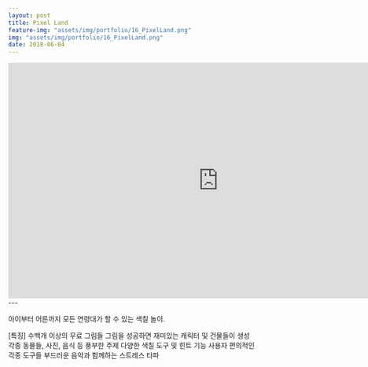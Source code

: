 ```yaml
---
layout: post
title: Pixel Land
feature-img: "assets/img/portfolio/16_PixelLand.png"
img: "assets/img/portfolio/16_PixelLand.png"
date: 2018-06-04
---
```


<iframe width="853" height="480" src="https://www.youtube.com/embed/OpqfRyXOAJc" frameborder="0" allow="autoplay; encrypted-media" allowfullscreen></iframe>
---

아이부터 어른까지 모든 연령대가 할 수 있는 색칠 놀이. 

[특징]
수백개 이상의 무료 그림들
그림을 성공하면 재미있는 캐릭터 및 건물들이 생성
각종 동물들, 사진, 음식 등 풍부한 주제
다양한 색칠 도구 및 힌트 기능
사용자 편의적인 각종 도구들
부드러운 음악과 함께하는 스트레스 타파


